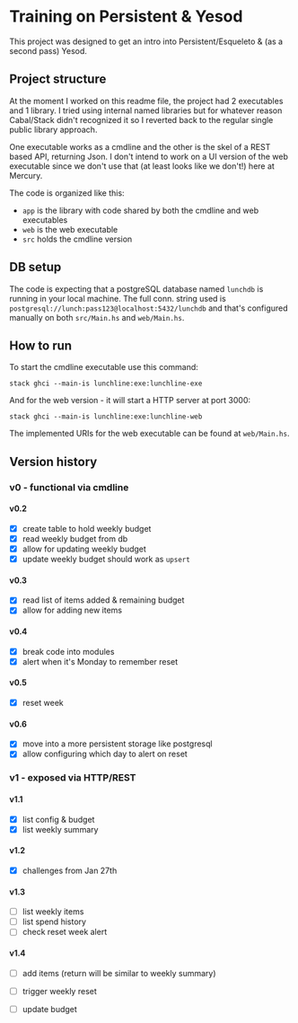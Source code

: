 # Training on Persistent & Yesod

This project was designed to get an intro into Persistent/Esqueleto & (as a second pass) Yesod.

## Project structure

At the moment I worked on this readme file, the project had 2 executables and 1 library. I tried using internal named libraries but 
for whatever reason Cabal/Stack didn't recognized it so I reverted back to the regular single public library approach.

One executable works as a cmdline and the other is the skel of a REST based API, returning Json. I don't intend to work on a UI version
of the web executable since we don't use that (at least looks like we don't!) here at Mercury.

The code is organized like this:
 * `app` is the library with code shared by both the cmdline and web executables
 * `web` is the web executable
 * `src` holds the cmdline version

## DB setup

The code is expecting that a postgreSQL database named `lunchdb` is running in your local machine. The full conn. string used is `postgresql://lunch:pass123@localhost:5432/lunchdb` and 
that's configured manually on both `src/Main.hs` and `web/Main.hs`.


## How to run

To start the cmdline executable use this command:

`stack ghci --main-is lunchline:exe:lunchline-exe` 

And for the web version - it will start a HTTP server at port 3000:

`stack ghci --main-is lunchline:exe:lunchline-web` 

The implemented URIs for the web executable can be found at `web/Main.hs`.

## Version history 

### v0 - functional via cmdline

#### v0.2
 - [x] create table to hold weekly budget 
 - [x] read weekly budget from db
 - [x] allow for updating weekly budget
 - [x] update weekly budget should work as `upsert`

#### v0.3
 - [x] read list of items added & remaining budget 
 - [x] allow for adding new items

#### v0.4
- [x] break code into modules
- [x] alert when it's Monday to remember reset

#### v0.5
 - [x] reset week

#### v0.6
- [x] move into a more persistent storage like postgresql
- [x] allow configuring which day to alert on reset

### v1 - exposed via HTTP/REST 

#### v1.1 
- [x] list config & budget 
- [x] list weekly summary

#### v1.2 
- [x] challenges from Jan 27th

#### v1.3
- [ ] list weekly items
- [ ] list spend history
- [ ] check reset week alert

#### v1.4
- [ ] add items (return will be similar to weekly summary)
- [ ] trigger weekly reset 
- [ ] update budget 

